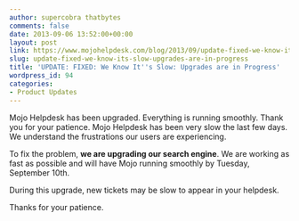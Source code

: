 ```yaml
---
author: supercobra thatbytes
comments: false
date: 2013-09-06 13:52:00+00:00
layout: post
link: https://www.mojohelpdesk.com/blog/2013/09/update-fixed-we-know-its-slow-upgrades-are-in-progress/
slug: update-fixed-we-know-its-slow-upgrades-are-in-progress
title: 'UPDATE: FIXED: We Know It''s Slow: Upgrades are in Progress'
wordpress_id: 94
categories:
- Product Updates
---
```


Mojo Helpdesk has been upgraded. Everything is running smoothly. Thank you for your patience. Mojo Helpdesk has been very slow the last few days. We understand the frustrations our users are experiencing.

To fix the problem, **we are upgrading our search engine**. We are working as fast as possible and will have Mojo running smoothly by Tuesday, September 10th.

During this upgrade, new tickets may be slow to appear in your helpdesk.

Thanks for your patience.
